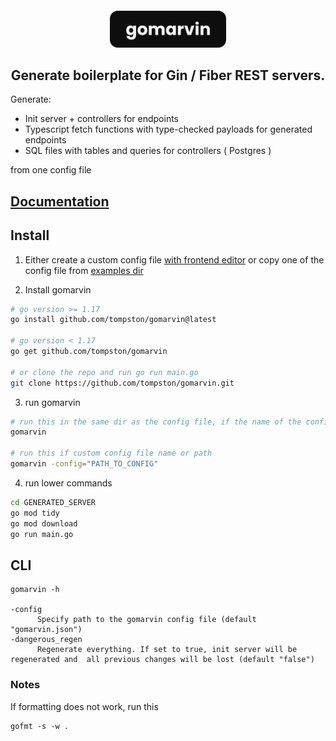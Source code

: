 <h4 align="center">
<img src="./assets/gomarvin.svg" height="59">

<h2 align="center">Generate boilerplate for Gin / Fiber REST servers.</h2>

Generate:

- Init server + controllers for endpoints
- Typescript fetch functions with type-checked payloads for generated endpoints
- SQL files with tables and queries for controllers ( Postgres )

from one config file

## [Documentation](https://gomarvin.pages.dev/docs)

## Install

1.  Either create a custom config file [with frontend editor](https://gomarvin.pages.dev/) or copy one of the config file from [examples dir](https://github.com/tompston/gomarvin/tree/main/examples)

2.  Install gomarvin

```bash
# go version >= 1.17
go install github.com/tompston/gomarvin@latest

# go version < 1.17
go get github.com/tompston/gomarvin

# or clone the repo and run go run main.go
git clone https://github.com/tompston/gomarvin.git
```

3. run gomarvin

```bash
# run this in the same dir as the config file, if the name of the config is "gomarvin.json"
gomarvin

# run this if custom config file name or path
gomarvin -config="PATH_TO_CONFIG"
```

4. run lower commands

```bash
cd GENERATED_SERVER
go mod tidy
go mod download
go run main.go
```

## CLI

```
gomarvin -h

-config
      Specify path to the gomarvin config file (default "gomarvin.json")
-dangerous_regen
      Regenerate everything. If set to true, init server will be regenerated and  all previous changes will be lost (default "false")
```

### Notes

If formatting does not work, run this

```
gofmt -s -w .
```

<!--

# gen
go run main.go -dangerous_regen="true" -config="./previous/gomarvin-v0.1.0.json"
cd server_with_gin_next
go mod tidy
go mod download
gofmt -s -w .
code .
cd ..


git add .
git commit -m "next"
git push

GOOS=darwin GOARCH=arm64 go build -o gomarvin main.go

# release stuff
git add .
git commit -m "gomarvin: release v0.2.0"
git tag v0.2.0
git push origin v0.2.0
GOPROXY=proxy.golang.org go list -m github.com/tompston/gomarvin@v0.2.0

 -->
